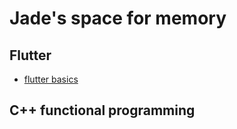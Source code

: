 # Jade's space for memory

## Flutter
* [flutter basics](flutter/basics.md)

## C++ functional programming

